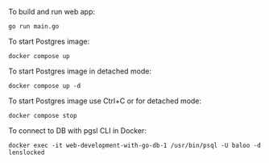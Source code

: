 To build and run web app:

```
go run main.go
```

To start Postgres image:

```
docker compose up
```

To start Postgres image in detached mode:

```
docker compose up -d
```

To start Postgres image use Ctrl+C or for detached mode:

```
docker compose stop
```

To connect to DB with pgsl CLI in Docker:

```
docker exec -it web-development-with-go-db-1 /usr/bin/psql -U baloo -d lenslocked
```

